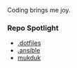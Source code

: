 Coding brings me joy.

### Repo Spotlight
- [.dotfiles](https://github.com/pitoniak32/.dotfiles)
- [.ansible](https://github.com/pitoniak32/.ansible)
- [mukduk](https://github.com/pitoniak32/mukduk)
<!---
pitoniak32/pitoniak32 is a ✨ special ✨ repository because its `README.md` (this file) appears on your GitHub profile.
You can click the Preview link to take a look at your changes.
--->
